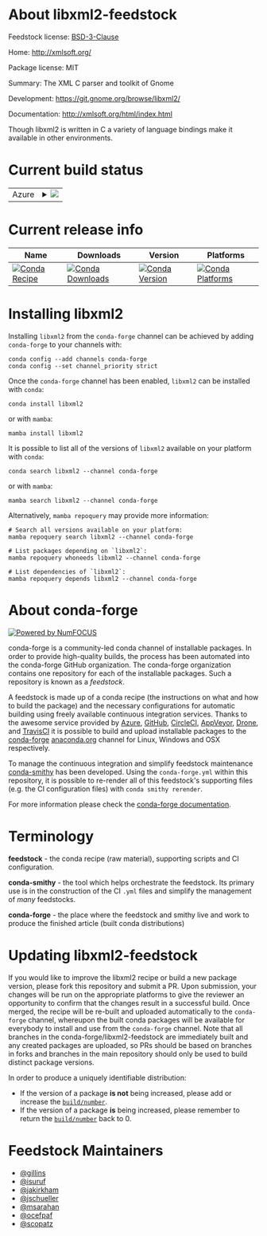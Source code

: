 About libxml2-feedstock
=======================

Feedstock license: [BSD-3-Clause](https://github.com/conda-forge/libxml2-feedstock/blob/main/LICENSE.txt)

Home: http://xmlsoft.org/

Package license: MIT

Summary: The XML C parser and toolkit of Gnome

Development: https://git.gnome.org/browse/libxml2/

Documentation: http://xmlsoft.org/html/index.html

Though libxml2 is written in C a variety of language
bindings make it available in other environments.

Current build status
====================


<table>
    
  <tr>
    <td>Azure</td>
    <td>
      <details>
        <summary>
          <a href="https://dev.azure.com/conda-forge/feedstock-builds/_build/latest?definitionId=583&branchName=main">
            <img src="https://dev.azure.com/conda-forge/feedstock-builds/_apis/build/status/libxml2-feedstock?branchName=main">
          </a>
        </summary>
        <table>
          <thead><tr><th>Variant</th><th>Status</th></tr></thead>
          <tbody><tr>
              <td>linux_64_with_icuno</td>
              <td>
                <a href="https://dev.azure.com/conda-forge/feedstock-builds/_build/latest?definitionId=583&branchName=main">
                  <img src="https://dev.azure.com/conda-forge/feedstock-builds/_apis/build/status/libxml2-feedstock?branchName=main&jobName=linux&configuration=linux%20linux_64_with_icuno" alt="variant">
                </a>
              </td>
            </tr><tr>
              <td>linux_64_with_icuyes</td>
              <td>
                <a href="https://dev.azure.com/conda-forge/feedstock-builds/_build/latest?definitionId=583&branchName=main">
                  <img src="https://dev.azure.com/conda-forge/feedstock-builds/_apis/build/status/libxml2-feedstock?branchName=main&jobName=linux&configuration=linux%20linux_64_with_icuyes" alt="variant">
                </a>
              </td>
            </tr><tr>
              <td>linux_aarch64_with_icuno</td>
              <td>
                <a href="https://dev.azure.com/conda-forge/feedstock-builds/_build/latest?definitionId=583&branchName=main">
                  <img src="https://dev.azure.com/conda-forge/feedstock-builds/_apis/build/status/libxml2-feedstock?branchName=main&jobName=linux&configuration=linux%20linux_aarch64_with_icuno" alt="variant">
                </a>
              </td>
            </tr><tr>
              <td>linux_aarch64_with_icuyes</td>
              <td>
                <a href="https://dev.azure.com/conda-forge/feedstock-builds/_build/latest?definitionId=583&branchName=main">
                  <img src="https://dev.azure.com/conda-forge/feedstock-builds/_apis/build/status/libxml2-feedstock?branchName=main&jobName=linux&configuration=linux%20linux_aarch64_with_icuyes" alt="variant">
                </a>
              </td>
            </tr><tr>
              <td>linux_ppc64le_with_icuno</td>
              <td>
                <a href="https://dev.azure.com/conda-forge/feedstock-builds/_build/latest?definitionId=583&branchName=main">
                  <img src="https://dev.azure.com/conda-forge/feedstock-builds/_apis/build/status/libxml2-feedstock?branchName=main&jobName=linux&configuration=linux%20linux_ppc64le_with_icuno" alt="variant">
                </a>
              </td>
            </tr><tr>
              <td>linux_ppc64le_with_icuyes</td>
              <td>
                <a href="https://dev.azure.com/conda-forge/feedstock-builds/_build/latest?definitionId=583&branchName=main">
                  <img src="https://dev.azure.com/conda-forge/feedstock-builds/_apis/build/status/libxml2-feedstock?branchName=main&jobName=linux&configuration=linux%20linux_ppc64le_with_icuyes" alt="variant">
                </a>
              </td>
            </tr><tr>
              <td>osx_64_with_icuno</td>
              <td>
                <a href="https://dev.azure.com/conda-forge/feedstock-builds/_build/latest?definitionId=583&branchName=main">
                  <img src="https://dev.azure.com/conda-forge/feedstock-builds/_apis/build/status/libxml2-feedstock?branchName=main&jobName=osx&configuration=osx%20osx_64_with_icuno" alt="variant">
                </a>
              </td>
            </tr><tr>
              <td>osx_64_with_icuyes</td>
              <td>
                <a href="https://dev.azure.com/conda-forge/feedstock-builds/_build/latest?definitionId=583&branchName=main">
                  <img src="https://dev.azure.com/conda-forge/feedstock-builds/_apis/build/status/libxml2-feedstock?branchName=main&jobName=osx&configuration=osx%20osx_64_with_icuyes" alt="variant">
                </a>
              </td>
            </tr><tr>
              <td>osx_arm64_with_icuno</td>
              <td>
                <a href="https://dev.azure.com/conda-forge/feedstock-builds/_build/latest?definitionId=583&branchName=main">
                  <img src="https://dev.azure.com/conda-forge/feedstock-builds/_apis/build/status/libxml2-feedstock?branchName=main&jobName=osx&configuration=osx%20osx_arm64_with_icuno" alt="variant">
                </a>
              </td>
            </tr><tr>
              <td>osx_arm64_with_icuyes</td>
              <td>
                <a href="https://dev.azure.com/conda-forge/feedstock-builds/_build/latest?definitionId=583&branchName=main">
                  <img src="https://dev.azure.com/conda-forge/feedstock-builds/_apis/build/status/libxml2-feedstock?branchName=main&jobName=osx&configuration=osx%20osx_arm64_with_icuyes" alt="variant">
                </a>
              </td>
            </tr><tr>
              <td>win_64_with_icuno</td>
              <td>
                <a href="https://dev.azure.com/conda-forge/feedstock-builds/_build/latest?definitionId=583&branchName=main">
                  <img src="https://dev.azure.com/conda-forge/feedstock-builds/_apis/build/status/libxml2-feedstock?branchName=main&jobName=win&configuration=win%20win_64_with_icuno" alt="variant">
                </a>
              </td>
            </tr><tr>
              <td>win_64_with_icuyes</td>
              <td>
                <a href="https://dev.azure.com/conda-forge/feedstock-builds/_build/latest?definitionId=583&branchName=main">
                  <img src="https://dev.azure.com/conda-forge/feedstock-builds/_apis/build/status/libxml2-feedstock?branchName=main&jobName=win&configuration=win%20win_64_with_icuyes" alt="variant">
                </a>
              </td>
            </tr>
          </tbody>
        </table>
      </details>
    </td>
  </tr>
</table>

Current release info
====================

| Name | Downloads | Version | Platforms |
| --- | --- | --- | --- |
| [![Conda Recipe](https://img.shields.io/badge/recipe-libxml2-green.svg)](https://anaconda.org/conda-forge/libxml2) | [![Conda Downloads](https://img.shields.io/conda/dn/conda-forge/libxml2.svg)](https://anaconda.org/conda-forge/libxml2) | [![Conda Version](https://img.shields.io/conda/vn/conda-forge/libxml2.svg)](https://anaconda.org/conda-forge/libxml2) | [![Conda Platforms](https://img.shields.io/conda/pn/conda-forge/libxml2.svg)](https://anaconda.org/conda-forge/libxml2) |

Installing libxml2
==================

Installing `libxml2` from the `conda-forge` channel can be achieved by adding `conda-forge` to your channels with:

```
conda config --add channels conda-forge
conda config --set channel_priority strict
```

Once the `conda-forge` channel has been enabled, `libxml2` can be installed with `conda`:

```
conda install libxml2
```

or with `mamba`:

```
mamba install libxml2
```

It is possible to list all of the versions of `libxml2` available on your platform with `conda`:

```
conda search libxml2 --channel conda-forge
```

or with `mamba`:

```
mamba search libxml2 --channel conda-forge
```

Alternatively, `mamba repoquery` may provide more information:

```
# Search all versions available on your platform:
mamba repoquery search libxml2 --channel conda-forge

# List packages depending on `libxml2`:
mamba repoquery whoneeds libxml2 --channel conda-forge

# List dependencies of `libxml2`:
mamba repoquery depends libxml2 --channel conda-forge
```


About conda-forge
=================

[![Powered by
NumFOCUS](https://img.shields.io/badge/powered%20by-NumFOCUS-orange.svg?style=flat&colorA=E1523D&colorB=007D8A)](https://numfocus.org)

conda-forge is a community-led conda channel of installable packages.
In order to provide high-quality builds, the process has been automated into the
conda-forge GitHub organization. The conda-forge organization contains one repository
for each of the installable packages. Such a repository is known as a *feedstock*.

A feedstock is made up of a conda recipe (the instructions on what and how to build
the package) and the necessary configurations for automatic building using freely
available continuous integration services. Thanks to the awesome service provided by
[Azure](https://azure.microsoft.com/en-us/services/devops/), [GitHub](https://github.com/),
[CircleCI](https://circleci.com/), [AppVeyor](https://www.appveyor.com/),
[Drone](https://cloud.drone.io/welcome), and [TravisCI](https://travis-ci.com/)
it is possible to build and upload installable packages to the
[conda-forge](https://anaconda.org/conda-forge) [anaconda.org](https://anaconda.org/)
channel for Linux, Windows and OSX respectively.

To manage the continuous integration and simplify feedstock maintenance
[conda-smithy](https://github.com/conda-forge/conda-smithy) has been developed.
Using the ``conda-forge.yml`` within this repository, it is possible to re-render all of
this feedstock's supporting files (e.g. the CI configuration files) with ``conda smithy rerender``.

For more information please check the [conda-forge documentation](https://conda-forge.org/docs/).

Terminology
===========

**feedstock** - the conda recipe (raw material), supporting scripts and CI configuration.

**conda-smithy** - the tool which helps orchestrate the feedstock.
                   Its primary use is in the construction of the CI ``.yml`` files
                   and simplify the management of *many* feedstocks.

**conda-forge** - the place where the feedstock and smithy live and work to
                  produce the finished article (built conda distributions)


Updating libxml2-feedstock
==========================

If you would like to improve the libxml2 recipe or build a new
package version, please fork this repository and submit a PR. Upon submission,
your changes will be run on the appropriate platforms to give the reviewer an
opportunity to confirm that the changes result in a successful build. Once
merged, the recipe will be re-built and uploaded automatically to the
`conda-forge` channel, whereupon the built conda packages will be available for
everybody to install and use from the `conda-forge` channel.
Note that all branches in the conda-forge/libxml2-feedstock are
immediately built and any created packages are uploaded, so PRs should be based
on branches in forks and branches in the main repository should only be used to
build distinct package versions.

In order to produce a uniquely identifiable distribution:
 * If the version of a package **is not** being increased, please add or increase
   the [``build/number``](https://docs.conda.io/projects/conda-build/en/latest/resources/define-metadata.html#build-number-and-string).
 * If the version of a package **is** being increased, please remember to return
   the [``build/number``](https://docs.conda.io/projects/conda-build/en/latest/resources/define-metadata.html#build-number-and-string)
   back to 0.

Feedstock Maintainers
=====================

* [@gillins](https://github.com/gillins/)
* [@isuruf](https://github.com/isuruf/)
* [@jakirkham](https://github.com/jakirkham/)
* [@jschueller](https://github.com/jschueller/)
* [@msarahan](https://github.com/msarahan/)
* [@ocefpaf](https://github.com/ocefpaf/)
* [@scopatz](https://github.com/scopatz/)

